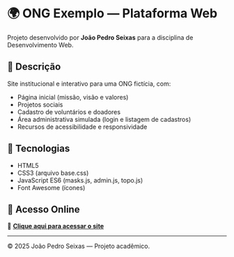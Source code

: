 # 🌍 ONG Exemplo — Plataforma Web

Projeto desenvolvido por **João Pedro Seixas** para a disciplina de Desenvolvimento Web.

## 📄 Descrição
Site institucional e interativo para uma ONG fictícia, com:
- Página inicial (missão, visão e valores)
- Projetos sociais
- Cadastro de voluntários e doadores
- Área administrativa simulada (login e listagem de cadastros)
- Recursos de acessibilidade e responsividade

## 🧠 Tecnologias
- HTML5  
- CSS3 (arquivo base.css)  
- JavaScript ES6 (masks.js, admin.js, topo.js)  
- Font Awesome (ícones)

## 🚀 Acesso Online
🔗 **[Clique aqui para acessar o site](https://jaozintheboy.github.io/ONG/)**

---

© 2025 João Pedro Seixas — Projeto acadêmico.
